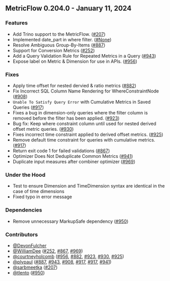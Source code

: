 ## MetricFlow 0.204.0 - January 11, 2024

### Features

- Add Trino support to the MetricFlow. ([#207](https://github.com/dbt-labs/metricflow/issues/207))
- Implemented date_part in where filter. ([#None](https://github.com/dbt-labs/metricflow/issues/None))
- Resolve Ambiguous Group-By-Items ([#887](https://github.com/dbt-labs/metricflow/issues/887))
- Support for Conversion Metrics ([#252](https://github.com/dbt-labs/metricflow/issues/252))
- Add a Query Validation Rule for Repeated Metrics in a Query ([#943](https://github.com/dbt-labs/metricflow/issues/943))
- Expose label on Metric & Dimension for use in APIs. ([#956](https://github.com/dbt-labs/metricflow/issues/956))

### Fixes

- Apply time offset for nested dervied & ratio metrics ([#882](https://github.com/dbt-labs/metricflow/issues/882))
- Fix Incorrect SQL Column Name Rendering for WhereConstraintNode ([#908](https://github.com/dbt-labs/metricflow/issues/908))
- `Unable To Satisfy Query Error` with Cumulative Metrics in Saved Queries ([#917](https://github.com/dbt-labs/metricflow/issues/917))
- Fixes a bug in dimension-only queries where the filter column is removed before the filter has been applied. ([#923](https://github.com/dbt-labs/metricflow/issues/923))
- Bug fix: Keep where constraint column until used for nested derived offset metric queries. ([#930](https://github.com/dbt-labs/metricflow/issues/930))
- Fixes incorrect time constraint applied to derived offset metrics. ([#925](https://github.com/dbt-labs/metricflow/issues/925))
- Remove default time constraint for queries with cumulative metrics. ([#917](https://github.com/dbt-labs/metricflow/issues/917))
- Return exit code 1 for failed validations ([#867](https://github.com/dbt-labs/metricflow/issues/867))
- Optimizer Does Not Deduplicate Common Metrics ([#941](https://github.com/dbt-labs/metricflow/issues/941))
- Duplicate input measures after combiner optimizer ([#969](https://github.com/dbt-labs/metricflow/issues/969))

### Under the Hood

- Test to ensure Dimension and TimeDimension syntax are identical in the case of time dimensions
- Fixed typo in error message

### Dependencies

- Remove unnecessary MarkupSafe dependency ([#950](https://github.com/dbt-labs/metricflow/pull/950))

### Contributors
- [@DevonFulcher](https://github.com/DevonFulcher)
- [@WilliamDee](https://github.com/WilliamDee) ([#252](https://github.com/dbt-labs/metricflow/issues/252), [#867](https://github.com/dbt-labs/metricflow/issues/867), [#969](https://github.com/dbt-labs/metricflow/issues/969))
- [@courtneyholcomb](https://github.com/courtneyholcomb) ([#956](https://github.com/dbt-labs/metricflow/issues/956), [#882](https://github.com/dbt-labs/metricflow/issues/882), [#923](https://github.com/dbt-labs/metricflow/issues/923), [#930](https://github.com/dbt-labs/metricflow/issues/930), [#925](https://github.com/dbt-labs/metricflow/issues/925))
- [@plypaul](https://github.com/plypaul) ([#887](https://github.com/dbt-labs/metricflow/issues/887), [#943](https://github.com/dbt-labs/metricflow/issues/943), [#908](https://github.com/dbt-labs/metricflow/issues/908), [#917](https://github.com/dbt-labs/metricflow/issues/917), [#917](https://github.com/dbt-labs/metricflow/issues/917), [#941](https://github.com/dbt-labs/metricflow/issues/941))
- [@sarbmeetka](https://github.com/sarbmeetka) ([#207](https://github.com/dbt-labs/metricflow/issues/207))
- [@tlento](https://github.com/tlento) ([#950](https://github.com/dbt-labs/metricflow/pull/950))
